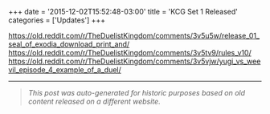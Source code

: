 +++
date = '2015-12-02T15:52:48-03:00'
title = 'KCG Set 1 Released'
categories = ['Updates']
+++

https://old.reddit.com/r/TheDuelistKingdom/comments/3v5u5w/release_01_seal_of_exodia_download_print_and/
https://old.reddit.com/r/TheDuelistKingdom/comments/3v5tv9/rules_v10/
https://old.reddit.com/r/TheDuelistKingdom/comments/3v5vjw/yugi_vs_weevil_episode_4_example_of_a_duel/

---

> _This post was auto-generated for historic purposes based on old content released on a different website._


